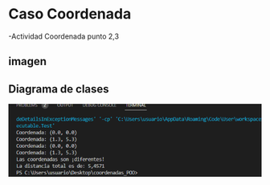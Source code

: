 # Caso Coordenada
 -Actividad 
 Coordenada punto 2,3

 ## imagen 
 ## Diagrama de clases
![imagen ](imagen.png "imagen")
